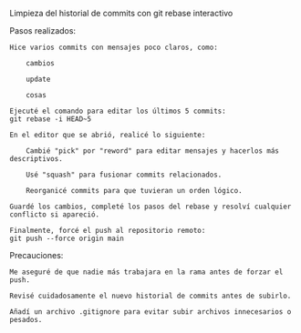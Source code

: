 Limpieza del historial de commits con git rebase interactivo

Pasos realizados:

    Hice varios commits con mensajes poco claros, como:

        cambios

        update

        cosas

    Ejecuté el comando para editar los últimos 5 commits:
    git rebase -i HEAD~5

    En el editor que se abrió, realicé lo siguiente:

        Cambié "pick" por "reword" para editar mensajes y hacerlos más descriptivos.

        Usé "squash" para fusionar commits relacionados.

        Reorganicé commits para que tuvieran un orden lógico.

    Guardé los cambios, completé los pasos del rebase y resolví cualquier conflicto si apareció.

    Finalmente, forcé el push al repositorio remoto:
    git push --force origin main

Precauciones:

    Me aseguré de que nadie más trabajara en la rama antes de forzar el push.

    Revisé cuidadosamente el nuevo historial de commits antes de subirlo.

    Añadí un archivo .gitignore para evitar subir archivos innecesarios o pesados.
